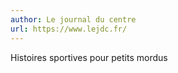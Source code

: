 ```yaml
---
author: Le journal du centre
url: https://www.lejdc.fr/
---
```


Histoires sportives pour petits mordus
